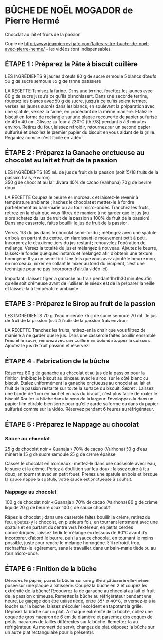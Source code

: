 #  BÛCHE DE NOËL MOGADOR de Pierre Hermé
Chocolat au lait et fruits de la passion

Copie de http://www.jeanpierrevigato.com/faites-votre-buche-de-noel-avec-pierre-herme/ - les vidéos sont indispensables.

## ÉTAPE 1 : Préparez la Pâte à biscuit cuillère

LES INGRÉDIENTS
9 jaunes d’œufs
80 g de sucre semoule
5 blancs d’œufs
50 g de sucre semoule
85 g de farine pâtissière

LA RECETTE
Tamisez la farine. Dans une terrine, fouettez les jaunes avec 80 g de sucre jusqu’à ce qu’ils blanchissent. Dans une seconde terrine, fouettez les blancs avec 50 g de sucre, jusqu’à ce qu’ils soient fermes, versez les jaunes sucrés dans les blancs, en soulevant la préparation avec une spatule, versez la farine, en procédant de la même manière. Etalez le biscuit en forme de rectangle sur une plaque recouverte de papier sulfurisé de 40 x 40 cm. Glissez au four à 230°C (th 7/8) pendant 5 à 6 minutes environ. Retirez du four, laissez refroidir, retournez sur un second papier sulfurisé et décollez le premier papier du biscuit en vous aidant de la grille. Regardez comme c’est facile en vidéo!

## ÉTAPE 2 : Préparez la Ganache onctueuse au chocolat au lait et fruit de la passion

LES INGRÉDIENTS
185 mL de jus de fruit de la passion (soit 15/18 fruits de la passion frais, environ)  
350 g de chocolat au lait Jivara 40% de cacao (Valrhona)
70 g de beurre doux

LA RECETTE
Coupez le beurre en morceaux et laissez-le revenir à température ambiante ; hachez le chocolat  et mettez-le à fondre partiellement au bain-marie ou au four micro-ondes. Tranchez les fruits, retirez-en la chair que vous filtrez de manière à ne garder que le jus.(ou alors achetez du jus de fruit de la passion à 100% de fruit de la passion)
Dans une casserole, faites bouillir le jus de fruit de la passion.

Versez 1/3 du jus dans le chocolat semi-fondu ; mélangez avec une spatule en bois en partant du centre, en élargissant le mouvement petit à petit. Incorporez le deuxième tiers du jus restant ; renouvelez l’opération de mélange. Versez la totalité du jus et mélangez à nouveau. Ajoutez le beurre, laissez-le fondre quelques instants et mélangez afin d’obtenir une texture homogène.Il y a un secret ici. Une fois que vous avez ajouté le beurre mou, en morceaux, mixer en collant le mixer au fond du récipient, c’est une technique pour ne pas incorporer d’air.(la vidéo ici)

Important : laissez figer la ganache au frais pendant 1h/1h30 minutes afin qu’elle soit crémeuse avant de l’utiliser. le mieux est de la préparer  la veille et laissez-la à température ambiante.

## ÉTAPE 3 : Préparez le Sirop au fruit de la passion  

LES INGRÉDIENTS
70 g d’eau minérale
75 g de sucre semoule
70 mL de jus de fruit de la passion (soit 5 fruits de la passion frais environ)

LA RECETTE
Tranchez les fruits, retirez-en la chair que vous filtrez de manière à ne garder que le jus. Dans une casserole faites bouillir ensemble l’eau et le sucre,  remuez avec une cuillère en bois et stoppez la cuisson. Ajoutez le jus de fruit passion et réservez!

## ÉTAPE 4 : Fabrication de la bûche

Réservez 80 g de ganache au chocolat et au jus de la passion pour la finition.
Imbibez le biscuit au pinceau avec le sirop, sur le côté blanc du biscuit. Etalez uniformément la ganache onctueuse au chocolat au lait et fruit de la passion restante sur toute la surface du biscuit. Secret : Laissez une bande de 1 cm en haut et en bas du biscuit, c’est plus facile de rouler le biscuit!
Roulez la bûche dans le sens de la largeur.
Enveloppez-la dans un papier film étirable bien serré pour qu’elle garde sa forme ou dans du papier sulfurisé comme sur la vidéo.
Réservez pendant 6 heures au réfrigérateur.  

## ÉTAPE 5 : Préparez le Nappage au chocolat

### Sauce au chocolat
25 g de chocolat noir « Guanaja » 70% de cacao (Valrhona)
50 g d’eau minérale
15 g de sucre semoule
25 g de crème épaisse

Cassez le chocolat en morceaux ; mettez-le dans une casserole avec l’eau, le sucre et la crème. Portez à ébullition sur feu doux ; laissez cuire à feu doux, en tournant avec un petit fouet. Prenez une spatule en bois et lorsque la sauce nappe la spatule, votre sauce est onctueuse à souhait.

### Nappage au chocolat
100 g de chocolat noir « Guanaja » 70% de cacao (Valrhona)
80 g de crème liquide
20 g de beurre doux
100 g de sauce chocolat

Râpez le chocolat ; dans une casserole faites bouillir la crème, retirez du feu, ajoutez-y le chocolat, en plusieurs fois, en tournant lentement avec une spatule et en partant du centre vers l’extérieur, en petits cercles concentriques ; laissez tiédir le mélange en dessous de 60°C avant d’y incorporer, d’abord le beurre, puis la sauce chocolat, en tournant le moins possible, juste pour rendre le mélange homogène. S’il refroidit trop, réchauffez-le légèrement, sans le travailler, dans un bain-marie tiède ou au four micro-onde.


## ÉTAPE 6 : Finition de la bûche

Déroulez le papier, posez la bûche sur une grille à pâtisserie elle-même posée sur une plaque à pâtisserie. Coupez la bûche en 2 et coupez les extrémité de la bûche!
Recouvrez-la de ganache au chocolat au lait et fruit de la passion crémeuse. Remettez la bûche au réfrigérateur pendant une heure.
Le glaçage doit être utilisé tiède, entre 35° et 40°C, et versez-le à la louche sur la bûche, laissez s’écouler l’excédent en tapotant la grille. Déposez la bûche sur un plat. A chaque extrémité de la bûche, collez une coque de gros macaron de 6 cm de diamètre et parsemez des coques de petits macarons de tailles différentes sur la bûche. Remettez-la au réfrigérateur. Au moment de servir, changez de plat, déposez la bûche sur un autre plat rectangulaire pour la présenter.
